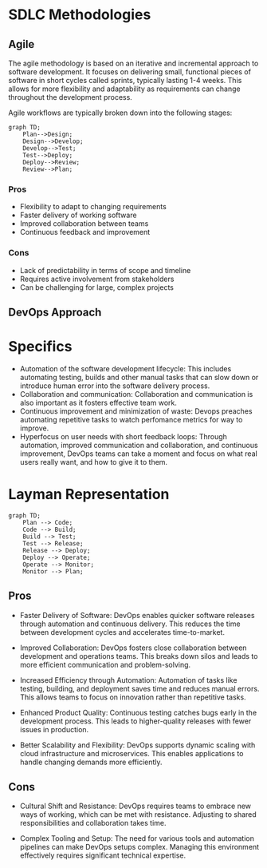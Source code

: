 # SDLC Methodologies

## Agile
The agile methodology is based on an iterative and incremental approach to software development. It focuses on delivering small, functional pieces of software in short cycles called sprints, typically lasting 1-4 weeks. This allows for more flexibility and adaptability as requirements can change throughout the development process.

Agile workflows are typically broken down into the following stages:
```mermaid
graph TD;
    Plan-->Design;
    Design-->Develop;
    Develop-->Test;
    Test-->Deploy;
    Deploy-->Review;
    Review-->Plan;
```
### Pros
- Flexibility to adapt to changing requirements
- Faster delivery of working software
- Improved collaboration between teams
- Continuous feedback and improvement

### Cons
- Lack of predictability in terms of scope and timeline
- Requires active involvement from stakeholders
- Can be challenging for large, complex projects

## DevOps Approach

# Specifics 

- Automation of the software development lifecycle: This includes automating testing, builds and other manual tasks that can slow down or introduce human error into the software delivery process.
- Collaboration and communication: Collaboration and communication is also important as it fosters effective team work.
- Continuous improvement and minimization of waste: Devops preaches automating repetitive tasks to watch perfomance metrics for way to improve.
- Hyperfocus on user needs with short feedback loops: Through automation, improved communication and collaboration, and continuous improvement, DevOps teams can take a moment and focus on what real users really want, and how to give it to them.

# Layman Representation

``` mermaid
graph TD;
    Plan --> Code;
    Code --> Build;
    Build --> Test;
    Test --> Release;
    Release --> Deploy;
    Deploy --> Operate;
    Operate --> Monitor;
    Monitor --> Plan;
```

## Pros 

- Faster Delivery of Software: DevOps enables quicker software releases through automation and continuous delivery. This reduces the time between development cycles and accelerates time-to-market.

- Improved Collaboration: DevOps fosters close collaboration between development and operations teams. This breaks down silos and leads to more efficient communication and problem-solving.

- Increased Efficiency through Automation: Automation of tasks like testing, building, and deployment saves time and reduces manual errors. This allows teams to focus on innovation rather than repetitive tasks.

- Enhanced Product Quality: Continuous testing catches bugs early in the development process. This leads to higher-quality releases with fewer issues in production.

- Better Scalability and Flexibility: DevOps supports dynamic scaling with cloud infrastructure and microservices. This enables applications to handle changing demands more efficiently.

## Cons

- Cultural Shift and Resistance: DevOps requires teams to embrace new ways of working, which can be met with resistance. Adjusting to shared responsibilities and collaboration takes time.

- Complex Tooling and Setup: The need for various tools and automation pipelines can make DevOps setups complex. Managing this environment effectively requires significant technical expertise.